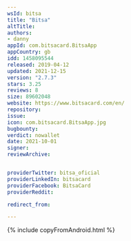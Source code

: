 ```yaml
---
wsId: bitsa
title: "Bitsa"
altTitle: 
authors:
- danny
appId: com.bitsacard.BitsaApp
appCountry: gb
idd: 1458095544
released: 2019-04-12
updated: 2021-12-15
version: "2.7.3"
stars: 3.25
reviews: 8
size: 89602048
website: https://www.bitsacard.com/en/
repository: 
issue: 
icon: com.bitsacard.BitsaApp.jpg
bugbounty: 
verdict: nowallet
date: 2021-10-01
signer: 
reviewArchive:


providerTwitter: bitsa_oficial
providerLinkedIn: bitsacard
providerFacebook: BitsaCard
providerReddit: 

redirect_from:

---
```


{% include copyFromAndroid.html %}
